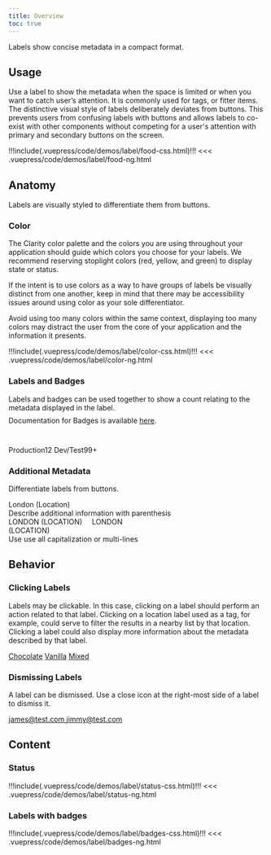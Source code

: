 ```yaml
---
title: Overview
toc: true
---
```


Labels show concise metadata in a compact format.

## Usage

Use a label to show the metadata when the space is limited or when you want to catch user’s attention. It is commonly used for tags, or fitter items.
The distinctive visual style of labels deliberately deviates from buttons. This prevents users from confusing labels with buttons and allows labels to co-exist with other components without competing for a user's attention with primary and secondary buttons on the screen.

<doc-demo>
!!!include(.vuepress/code/demos/label/food-css.html)!!!
</doc-demo>

<doc-code>
<<< .vuepress/code/demos/label/food-ng.html
</doc-code>

## Anatomy

Labels are visually styled to differentiate them from buttons.

### Color

The Clarity color palette and the colors you are using throughout your application should guide which colors you choose for your labels. We recommend reserving stoplight colors (red, yellow, and green) to display state or status.

If the intent is to use colors as a way to have groups of labels be visually distinct from one another, keep in mind that there may be accessibility issues around using color as your sole differentiator.

Avoid using too many colors within the same context, displaying too many colors may distract the user from the core of your application and the information it presents.

<doc-demo>
!!!include(.vuepress/code/demos/label/color-css.html)!!!
</doc-demo>

<doc-code>
<<< .vuepress/code/demos/label/color-ng.html
</doc-code>

### Labels and Badges

<div class="clr-row">
<div class="clr-col">
<div style="height: 100px">
<div>Labels and badges can be used together to show a count relating to the metadata displayed in the label.</div>
<div style="padding-top: 0.5rem">Documentation for Badges is available <a href="/angular-components/badge">here</a>.</div>
</div>
</div>
<div class="clr-col">
<DocInset height="100">
<div>
<span class="label label-light-blue">Production<span class="badge badge-light-blue">12</span></span>
<span class="label label-light-blue">Dev/Test<span class="badge badge-light-blue">99+</span></span>
</div>
</DocInset>
</div>
</div>

### Additional Metadata

Differentiate labels from buttons.

<div class="clr-row">

<div class="clr-col-sm-12 clr-col-lg-6 doc-do">
<div class="doc-example"><span class="label label-orange">London (Location)</span></div>
Describe additional information with parenthesis
</div>

<div class="clr-col-sm-12 clr-col-lg-6 doc-dont">
<div class="doc-example"><span class="label label-purple">LONDON (LOCATION)</span>
<span style="padding: 15px; text-align: center" class="label label-purple">LONDON <br/>(LOCATION)</span></div>
Use use all capitalization or multi-lines
</div>

</div>

## Behavior

### Clicking Labels

<div class="clr-row">
<div class="clr-col">

Labels may be clickable. In this case, clicking on a label should perform an action related to that label. Clicking on a location label used as a tag, for example, could serve to filter the results in a nearby list by that location. Clicking a label could also display more information about the metadata described by that label.

</div>
<div class="clr-col">

<div class="doc-wrapper" cds-layout="m-t:lg">
<a href="javascript://" class="label label-purple clickable">Chocolate</a>
<a href="javascript://" class="label label-purple clickable">Vanilla</a>
<a href="javascript://" class="label label-purple clickable">Mixed</a>
</div>

</div>
</div>

### Dismissing Labels

<div class="clr-row">
<div class="clr-col">

A label can be dismissed. Use a close icon at the right-most side of a label to dismiss it.

</div>
<div class="clr-col">
<div class="doc-wrapper" cds-layout="m-t:lg">
<a href="javascript://" class="label label-blue clickable">james@test.com <clr-icon shape="close"></clr-icon></a>
<a href="javascript://" class="label label-blue clickable">jimmy@test.com <clr-icon shape="close"></clr-icon></a>
</div>
</div>
</div>

## Content

### Status

<doc-demo>
!!!include(.vuepress/code/demos/label/status-css.html)!!!
</doc-demo>

<doc-code>
<<< .vuepress/code/demos/label/status-ng.html
</doc-code>

### Labels with badges

<doc-demo>
!!!include(.vuepress/code/demos/label/badges-css.html)!!!
</doc-demo>

<doc-code>
<<< .vuepress/code/demos/label/badges-ng.html
</doc-code>
